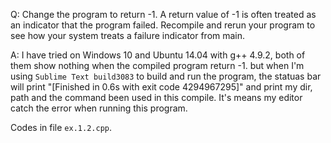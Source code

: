 Q: Change the program to return -1. A return value of -1 is often treated as an indicator that the program failed. Recompile and rerun your program to see how your system treats a failure indicator from main.

A: I have tried on Windows 10 and Ubuntu 14.04 with g++ 4.9.2, both of them show nothing when the compiled program return -1. but when I'm using `Sublime Text build3083` to build and run the program, the statuas bar will print "[Finished in 0.6s with exit code 4294967295]" and print my dir, path and the command been used in this compile. It's means my editor catch the error when running this program.

Codes in file `ex.1.2.cpp`.